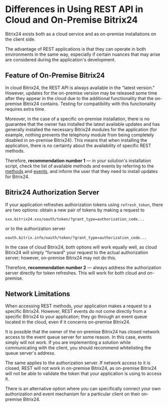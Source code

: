 # Differences in Using REST API in Cloud and On-Premise Bitrix24

Bitrix24 exists both as a cloud service and as on-premise installations on the client side.

The advantage of REST applications is that they can operate in both environments in the same way, especially if certain nuances that may arise are considered during the application's development.

## Feature of On-Premise Bitrix24

In cloud Bitrix24, the REST API is always available in the "latest version." However, updates for the on-premise version may be released some time after they appear in the cloud due to the additional functionality that the on-premise Bitrix24 contains. Testing for compatibility with this functionality requires extra time.

Moreover, in the case of a specific on-premise installation, there is no guarantee that the owner has installed the latest available updates and has generally installed the necessary Bitrix24 modules for the application (for example, nothing prevents the telephony module from being completely disabled in on-premise Bitrix24). This means that when installing the application, there is no certainty about the availability of specific REST methods.

Therefore, **recommendation number 1** — in your solution's installation script, check the list of available methods and events by referring to the [methods](../../api-reference/common/system/methods.md) and [events](../../api-reference/events/events.md), and inform the user that they need to install updates for Bitrix24.

## Bitrix24 Authorization Server

If your application refreshes authorization tokens using `refresh_token`, there are two options: obtain a new pair of tokens by making a request to

```
xxx.bitrix24.xxx/oauth/token/?grant_type=authorization_code...
```

or to the authorization server

```
oauth.bitrix.info/oauth/token/?grant_type=authorization_code...
```

In the case of cloud Bitrix24, both options will work equally well, as cloud Bitrix24 will simply "forward" your request to the actual authorization server; however, on-premise Bitrix24 may not do this.

Therefore, **recommendation number 2** — always address the authorization server directly for token refreshes. This will work for both cloud and on-premise.

## Network Limitations

When accessing REST methods, your application makes a request to a specific Bitrix24. However, REST events do not come directly from a specific Bitrix24 to your application; they go through an event queue located in the cloud, even if it concerns on-premise Bitrix24.

It is possible that the owner of the on-premise Bitrix24 has closed network access to the event queue server for some reason. In this case, events simply will not work. If you are implementing a solution while communicating with the client, you should recommend whitelisting the queue server's address.

The same applies to the authorization server. If network access to it is closed, REST will not work in on-premise Bitrix24, as on-premise Bitrix24 will not be able to validate the token that your application is using to access it.

There is an alternative option where you can specifically connect your own authorization and event mechanism for a particular client on their on-premise Bitrix24. 